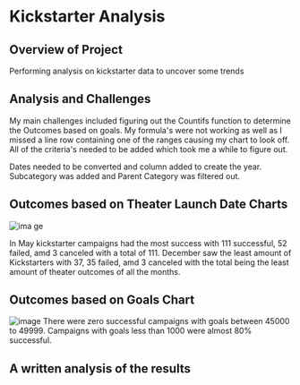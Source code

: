 # Kickstarter Analysis  
## Overview of Project
Performing analysis on kickstarter data to uncover some trends 

## Analysis and Challenges
My main challenges included figuring out the Countifs function to determine the Outcomes based on goals.  My formula's were not working as well as I missed a line row containing one of the ranges causing my chart to look off. All of the criteria's needed to be added which took me a while to figure out.

Dates needed to be converted and column added to create the year.  Subcategory was added and Parent Category was filtered out.  

## Outcomes based on Theater Launch Date Charts

![ima
ge](https://user-images.githubusercontent.com/95730183/146591443-1c3c9011-8104-48c9-b07d-597a83e8ad9a.png)

In May kickstarter campaigns had the most success with 111 successful, 52 failed, amd 3 canceled with a total of 111.  December saw the least amount of Kickstarters with 37, 35 failed, amd 3 canceled with the total being the least amount of theater outcomes of all the months.  

## Outcomes based on Goals Chart

![image](https://user-images.githubusercontent.com/95730183/146593234-717ae8c6-fcb5-4433-bba5-b39eb4242f07.png)
There were zero successful campaigns with goals  between 45000 to 49999.  Campaigns with goals less than 1000 were almost 80% successful.  

## A written analysis of the results 




